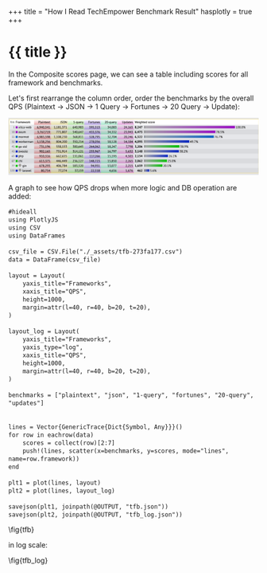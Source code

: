 +++
title = "How I Read TechEmpower Benchmark Result"
hasplotly = true
+++

# {{ title }}

In the Composite scores page, we can see a table including scores for all framework and benchmarks.


Let's first rearrange the column order, order the benchmarks by the overall QPS (Plaintext -> JSON -> 1 Query -> Fortunes -> 20 Query -> Update):

![](/assets/images/tfb.png)

A graph to see how QPS drops when more logic and DB operation are added: 


```julia:generateplots
#hideall
using PlotlyJS
using CSV
using DataFrames

csv_file = CSV.File("./_assets/tfb-273fa177.csv")
data = DataFrame(csv_file)

layout = Layout(
    yaxis_title="Frameworks", 
    xaxis_title="QPS", 
    height=1000,
    margin=attr(l=40, r=40, b=20, t=20),
)

layout_log = Layout(
    yaxis_title="Frameworks", 
    yaxis_type="log",
    xaxis_title="QPS", 
    height=1000,
    margin=attr(l=40, r=40, b=20, t=20),
)

benchmarks = ["plaintext", "json", "1-query", "fortunes", "20-query", "updates"]


lines = Vector{GenericTrace{Dict{Symbol, Any}}}()
for row in eachrow(data)
    scores = collect(row)[2:7]
    push!(lines, scatter(x=benchmarks, y=scores, mode="lines", name=row.framework))
end

plt1 = plot(lines, layout)
plt2 = plot(lines, layout_log)

savejson(plt1, joinpath(@OUTPUT, "tfb.json"))
savejson(plt2, joinpath(@OUTPUT, "tfb_log.json"))
```

\fig{tfb}

in log scale:

\fig{tfb_log}



